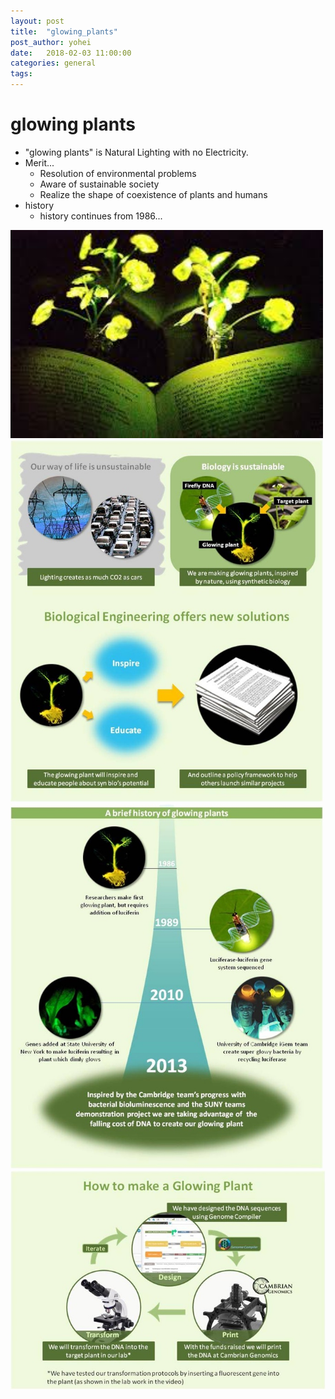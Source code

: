 ```yaml
---
layout: post
title:  "glowing_plants"
post_author: yohei
date:   2018-02-03 11:00:00
categories: general
tags: 
---
```


# glowing plants
- "glowing plants" is Natural Lighting with no Electricity.
- Merit...
  - Resolution of environmental problems
  - Aware of sustainable society
  - Realize the shape of coexistence of plants and humans
- history
  - history continues from 1986...

<img src="/images/glowing_plants.jpeg" width="500px"></img>
<img src="/images/glowing_plants_2.jpg" width="500px"></img>
<img src="/images/glowing_plants_3.jpg" width="500px"></img>
![Image of glowing_plants](/images/glowing_plants_4.jpg)

